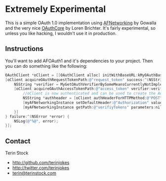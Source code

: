 # Extremely Experimental
 
 This is a simple OAuth 1.0 implementation using [AFNetworking](https://github.com/AFNetworking/AFNetworking) by Gowalla and the very nice [OAuthCore](https://github.com/terinjokes/OAuthCore) by Loren Brichter. It's fairly experimental, so unless you like hacking, I wouldn't use it in production.
 
## Instructions
 
You'll want to add AFOAuth1 and it's dependencies to your project. Then you can do something like the following:

``` objective-c
OAuthClient *oClient = [[OAuthClient alloc] initWithBaseURL:kMyOAuthBaseURL consumerKey:kMyOAuthConsumerKey consumerSecret:kMyOAuthConsumerSecret];
[oClient acquireOAuthRequestTokenPath:@"request_token" success:^(NSString *token, NSString *secret) {
	NSString *verifier = MyGetOAuthVerifierBySomeMeansCurrentlyNotImplementedByThisProject(token);
	[oClient acquireOAuthAccessTokenPath:@"access_token" verifier:verifier success:^(NSString *token, NSString *secret) {
		//oClient is now authenticated and can be used to create the Authorization header for AFNetworking.
		NSString *authheader = [oClient authHeaderForHTTPMethod:@"POST" URL:@"http://example.com/api/verify" verifier:nil parameters:nil];
		[myAFNetworkingInstance setDefaultHeader:@"Authorization" value:authHeader];
		[myAFNetworkingInstance getPath:@"verifiyTokens" parameters:nil success:nil failure:nil];
	}]
} failure:^(NSError *error) {
	NSLog(@"%@", error);
}];
```

## Contact

Terin Stock

- http://github.com/terinjokes
- http://twitter.com/terinjokes
- terin@terinstock.com